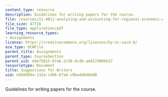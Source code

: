 ```yaml
---
content_type: resource
description: Guidelines for writing papers for the course.
file: /courses/11-481j-analyzing-and-accounting-for-regional-economic-growth-spring-2009/e950d98a132ac49667a4c0ba4d640e80_MIT11_481Js09_write.pdf
file_size: 47716
file_type: application/pdf
learning_resource_types:
- Assignments
license: https://creativecommons.org/licenses/by-nc-sa/4.0/
ocw_type: OCWFile
parent_title: Assignments
parent_type: CourseSection
parent_uid: e9e75015-67ab-2c58-9cdb-a4d17d099e37
resourcetype: Document
title: Suggestions for Writers
uid: e950d98a-132a-c496-67a4-c0ba4d640e80
---
```

Guidelines for writing papers for the course.